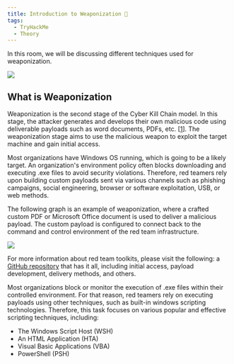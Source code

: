 ```yaml
---
title: Introduction to Weaponization 🧿
tags:
  - TryHackMe
  - Theory
---
```

In this room, we will be discussing different techniques used for weaponization. 

![](Pasted%20image%2020240127112904.png)

## What is Weaponization  

Weaponization is the second stage of the Cyber Kill Chain model. In this stage, the attacker generates and develops their own malicious code using deliverable payloads such as word documents, PDFs, etc. [[1](https://www.lockheedmartin.com/en-us/capabilities/cyber/cyber-kill-chain.html)]. The weaponization stage aims to use the malicious weapon to exploit the target machine and gain initial access.

Most organizations have Windows OS running, which is going to be a likely target. An organization's environment policy often blocks downloading and executing .exe files to avoid security violations. Therefore, red teamers rely upon building custom payloads sent via various channels such as phishing campaigns, social engineering, browser or software exploitation, USB, or web methods.

The following graph is an example of weaponization, where a crafted custom PDF or Microsoft Office document is used to deliver a malicious payload. The custom payload is configured to connect back to the command and control environment of the red team infrastructure.

![](Pasted%20image%2020240127112927.png)

For more information about red team toolkits, please visit the following: a [GitHub repository](https://github.com/infosecn1nja/Red-Teaming-Toolkit#Payload%20Development) that has it all, including initial access, payload development, delivery methods, and others.

Most organizations block or monitor the execution of .exe files within their controlled environment. For that reason, red teamers rely on executing payloads using other techniques, such as built-in windows scripting technologies. Therefore, this task focuses on various popular and effective scripting techniques, including:

- The Windows Script Host (WSH)
- An HTML Application (HTA)
- Visual Basic Applications (VBA)
- PowerShell (PSH)

